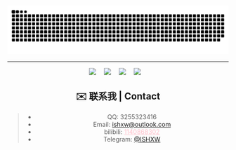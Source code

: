<div align="center">
 <img src="https://github.com/ishxw/ishxw/blob/boom/github-contribution-grid-snake.svg" />
</div>
<hr/>
<!-- 个人资料徽标 -->
<div align="center">
   <a href="http://ishxw.com/"><img src="https://img.shields.io/badge/website-主页-red"></a>&emsp;
  <a href="http://blog.ishxw.com/"><img src="https://img.shields.io/badge/website-博客-blue"></a>&emsp;
  <a href="https://twitter.com/ishxwo"><img src="https://img.shields.io/badge/twitter-推特-blue"></a>&emsp;
<!--   <a href="https://www.youtube.com/"><img src="https://img.shields.io/badge/youtube-油管-c32136"></a>&emsp;
  <a href="https://blog.csdn.net/"><img src="https://img.shields.io/badge/CSDN-博客-c32136"></a>&emsp; -->
  <a href="https://space.bilibili.com/372204786"><img src="https://img.shields.io/badge/bilibili-B站-ff69b4"></a>&emsp;
 
## ✉️ 联系我 | Contact
> - QQ: 3255323416
> - Email: ishxw@outlook.com
> - bilibili: <a style="color: pink;" href="https://space.bilibili.com/1140868302">1140868302</a>
> - Telegram: [@ISHXW](http://t.me/ishxw)

